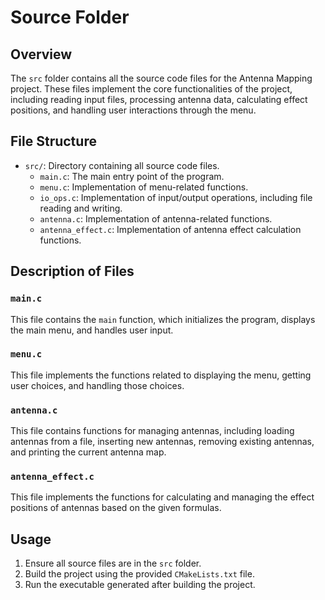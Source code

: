 # Source Folder

## Overview

The `src` folder contains all the source code files for the Antenna Mapping project. These files implement the core functionalities of the project, including reading input files, processing antenna data, calculating effect positions, and handling user interactions through the menu.

## File Structure

- `src/`: Directory containing all source code files.
    - `main.c`: The main entry point of the program.
    - `menu.c`: Implementation of menu-related functions.
    - `io_ops.c`: Implementation of input/output operations, including file reading and writing.
    - `antenna.c`: Implementation of antenna-related functions.
    - `antenna_effect.c`: Implementation of antenna effect calculation functions.

## Description of Files

### `main.c`

This file contains the `main` function, which initializes the program, displays the main menu, and handles user input.

### `menu.c`

This file implements the functions related to displaying the menu, getting user choices, and handling those choices.

### `antenna.c`

This file contains functions for managing antennas, including loading antennas from a file, inserting new antennas, removing existing antennas, and printing the current antenna map.

### `antenna_effect.c`

This file implements the functions for calculating and managing the effect positions of antennas based on the given formulas.

## Usage

1. Ensure all source files are in the `src` folder.
2. Build the project using the provided `CMakeLists.txt` file.
3. Run the executable generated after building the project.
